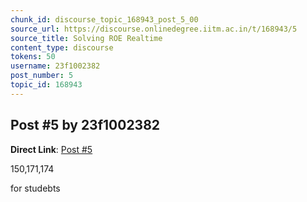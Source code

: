 ```yaml
---
chunk_id: discourse_topic_168943_post_5_00
source_url: https://discourse.onlinedegree.iitm.ac.in/t/168943/5
source_title: Solving ROE Realtime
content_type: discourse
tokens: 50
username: 23f1002382
post_number: 5
topic_id: 168943
---
```


## Post #5 by 23f1002382

**Direct Link**: [Post #5](https://discourse.onlinedegree.iitm.ac.in/t/168943/5)

150,171,174

for studebts
